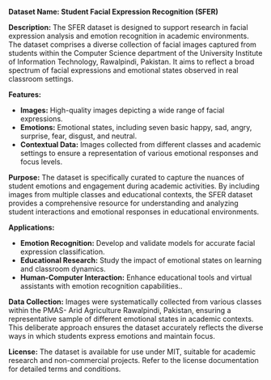 
**Dataset Name: Student Facial Expression Recognition (SFER)**

**Description:**
The SFER dataset is designed to support research in facial expression analysis and emotion recognition in academic environments. The dataset comprises a diverse collection of facial images captured from students within the Computer Science department of the University Institute of Information Technology, Rawalpindi, Pakistan. It aims to reflect a broad spectrum of facial expressions and emotional states observed in real classroom settings.

**Features:**
- **Images:** High-quality images depicting a wide range of facial expressions.
- **Emotions:** Emotional states, including seven basic  happy, sad, angry, surprise, fear, disgust, and neutral.
- **Contextual Data:** Images collected from different classes and academic settings to ensure a representation of various emotional responses and focus levels.

**Purpose:**
The dataset is specifically curated to capture the nuances of student emotions and engagement during academic activities. By including images from multiple classes and educational contexts, the SFER dataset provides a comprehensive resource for understanding and analyzing student interactions and emotional responses in educational environments.

**Applications:**
- **Emotion Recognition:** Develop and validate models for accurate facial expression classification.
- **Educational Research:** Study the impact of emotional states on learning and classroom dynamics.
- **Human-Computer Interaction:** Enhance educational tools and virtual assistants with emotion recognition capabilities..

**Data Collection:**
Images were systematically collected from various classes within the PMAS- Arid Agriculture Rawalpindi, Pakistan, ensuring a representative sample of different emotional states in academic contexts. This deliberate approach ensures the dataset accurately reflects the diverse ways in which students express emotions and maintain focus.

**License:**
The dataset is available for use under MIT, suitable for academic research and non-commercial projects. Refer to the license documentation for detailed terms and conditions.
